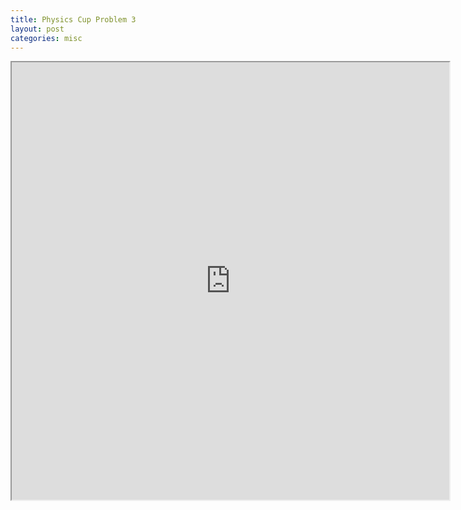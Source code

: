 ```yaml
---
title: Physics Cup Problem 3
layout: post
categories: misc
---
```


<iframe id="iframepdf" src="http://iamayushanand.github.io/assets/pdfs/phycupprob3.pdf" width="700" height="700"></iframe>


